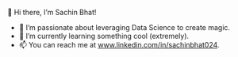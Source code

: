 👋 Hi there, I’m Sachin Bhat!
- 👀 I’m passionate about leveraging Data Science to create magic.
- 🌱 I’m currently learning something cool (extremely).
- 📫 You can reach me at www.linkedin.com/in/sachinbhat024.

<!---
sachinbhat024/sachinbhat024 is a ✨ special ✨ repository because its `README.md` (this file) appears on your GitHub profile.
You can click the Preview link to take a look at your changes.
--->
